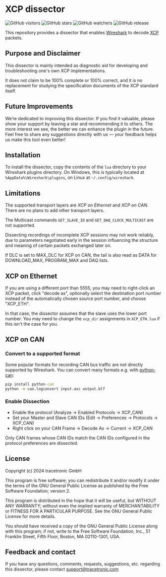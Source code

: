 # XCP dissector

![GitHub visitors](https://visitor-badge.laobi.icu/badge?page_id=835257451) ![GitHub stars](https://img.shields.io/github/stars/tracetronic/wireshark-xcp-dissector?style=flat) ![GitHub watchers](https://img.shields.io/github/watchers/tracetronic/wireshark-xcp-dissector?style=flat) ![GitHub release](https://img.shields.io/github/v/release/tracetronic/wireshark-xcp-dissector)

This repository provides a dissector that enables [Wireshark](https://www.wireshark.org/) to decode [XCP](https://www.asam.net/standards/detail/mcd-1-xcp/) packets.

## Purpose and Disclaimer

This dissector is mainly intended as diagnostic aid for developing and troubleshooting one's own XCP implementations.

It does not claim to be 100% complete or 100% correct, and it is no replacement for studying the specification documents of the XCP standard itself.

## Future Improvements

We’re dedicated to improving this dissector. If you find it valuable, please show your support by leaving a star and recommending it to others. The more interest we see, the better we can enhance the plugin in the future. Feel free to share any suggestions directly with us — your feedback helps us make this tool even better!

## Installation

To install the dissector, copy the contents of the `lua` directory to your Wireshark plugins directory.
On Windows, this is typically located at `%AppData%\Wireshark\plugins`, on Linux at `~/.config/wireshark`.

## Limitations

The supported transport layers are *XCP on Ethernet* and *XCP on CAN*.
There are no plans to add other transport layers.

The Multicast commands `GET_SLAVE_ID` and `GET_DAQ_CLOCK_MULTICAST` are not supported.

Dissecting recordings of incomplete XCP sessions may not work reliably, due to parameters negotiated early in the session influencing the structure and meaning of certain packets exchanged later on.

If DLC is set to MAX_DLC for XCP on CAN, the tail is also read as DATA for DOWNLOAD_MAX, PROGRAM_MAX and DAQ lists.

## XCP on Ethernet

If you are using a different port than 5555, you may need to right-click an XCP packet, click "decode as", optionally select the destination port number instead of the automatically chosen source port number, and choose "XCP_ETH".

In that case, the dissector assumes that the slave uses the lower port number. You may need to change the `xcp_dir` assignments in `XCP_ETH.lua` if this isn't the case for you.

## XCP on CAN
### Convert to a supported format
Some popular formats for recording CAN bus traffic are not directly supported by Wireshark. You can convert many formats e.g. with [python-can](https://github.com/hardbyte/python-can):

```cmd
pip install python-can
python -m can.logconvert input.asc output.blf
```

### Enable Dissection
* Enable the protocol (Analyze -> Enabled Protocols -> XCP_CAN)
* Set your Master and Slave CAN IDs (Edit -> Preferences -> Protocols -> XCP_CAN)
* Right click on your CAN Frame -> Decode As -> Current -> XCP_CAN

Only CAN frames whose CAN IDs match the CAN IDs configured in the protocol preferences are dissected.

## License

Copyright (c) 2024 tracetronic GmbH

This program is free software; you can redistribute it and/or modify it under the terms of the GNU General Public License as published by the Free Software Foundation; version 2.

This program is distributed in the hope that it will be useful, but WITHOUT ANY WARRANTY; without even the implied warranty of MERCHANTABILITY or FITNESS FOR A PARTICULAR PURPOSE. See the GNU General Public License for more details.

You should have received a copy of the GNU General Public License along with this program; if not, write to the Free Software Foundation, Inc., 51 Franklin Street, Fifth Floor, Boston, MA 02110-1301, USA.

## Feedback and contact

If you have any questions, comments, requests, suggestions, etc. regarding this dissector, please contact support@tracetronic.com
